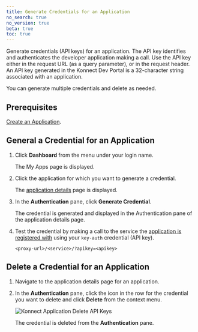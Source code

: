 ```yaml
---
title: Generate Credentials for an Application
no_search: true
no_version: true
beta: true
toc: true
---
```


Generate credentials (API keys) for an application. The API key identifies and authenticates
the developer application making a call. Use the API key either in the request URL (as a query parameter),
or in the request header. An API key generated in the Konnect Dev Portal is a 32-character string associated
with an application.

You can generate multiple credentials and delete as needed.

## Prerequisites

[Create an Application](/konnect/dev-portal/developers/dev-apps#create-app-portal).

## General a Credential for an Application

1. Click **Dashboard** from the menu under your login name.

   The My Apps page is displayed.

2. Click the application for which you want to generate a credential.

   The [application details](/konnect/dev-portal/developers/dev-apps#app-details-page) page is displayed.

3. In the **Authentication** pane, click **Generate Credential**.

   The credential is generated and displayed in
   the Authentication pane of the application details page.

4. Test the credential by making a call to the service the
   [application is registered with](/konnect/dev-portal/developers/dev-reg-app-service)
   using your `key-auth` credential (API key).

   ```
   <proxy-url>/<service>/?apikey=<apikey>
   ```

## Delete a Credential for an Application

1. Navigate to the application details page for an application.

2. In the **Authentication** pane, click the icon in the row for the credential you want to delete
   and click **Delete** from the context menu.

   ![Konnect Application Delete API Keys](/assets/images/docs/konnect/konnect-dev-gen-app-cred-api-key.png)

   The credential is deleted from the **Authentication** pane.
